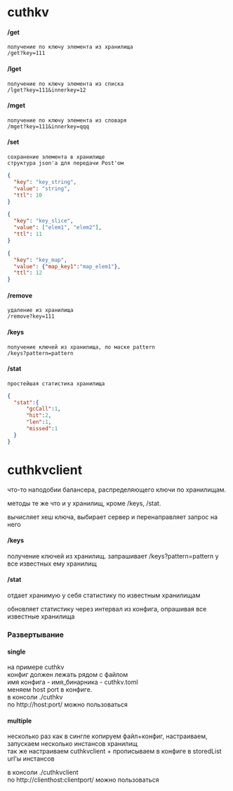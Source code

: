 # cuthkv

#### /get
    получение по ключу элемента из хранилища
    /get?key=111
    
#### /lget
    получение по ключу элемента из списка
    /lget?key=111&innerkey=12
    
#### /mget
    получение по ключу элемента из словаря
    /mget?key=111&innerkey=qqq
    
#### /set
    сохранение элемента в хранилище
    структура json'a для передачи Post'ом
```json
{     
  "key": "key_string",
  "value": "string",  
  "ttl": 10 
}
```
```json
{     
  "key": "key_slice",
  "value": ["elem1", "elem2"],  
  "ttl": 11 
}
```
```json
{     
  "key": "key_map",
  "value": {"map_key1":"map_elem1"},  
  "ttl": 12 
}
```
#### /remove
    удаление из хранилища
    /remove?key=111
    
#### /keys
    получение ключей из хранилища, по маске pattern
    /keys?pattern=pattern
#### /stat
    простейшая статистика хранилища
```json
{
  "stat":{
      "gcCall":1,
      "hit":2,
      "len":1,
      "missed":1
  }
}
```
# cuthkvclient
что-то наподобии балансера, распределяющего ключи по хранилищам.

методы те же что и у хранилищ, кроме /keys, /stat.

вычисляет хеш ключа, выбирает сервер и перенаправляет запрос на него

#### /keys
получение ключей из хранилищ. запрашивает /keys?pattern=pattern у все известных ему хранилищ

#### /stat
отдает хранимую у себя статистику по известным хранилищам

обновляет статистику через интервал из конфига, опрашивая все известные хранилища

### Развертывание
#### single
на примере cuthkv \
конфиг должен лежать рядом с файлом \
имя конфига - имя_бинарника - cuthkv.toml \
меняем host port в конфиге. \
в консоли ./cuthkv \
по http://host:port/ можно пользоваться
#### multiple
несколько раз как в сингле копируем файл+конфиг, настраиваем, запускаем несколько инстансов хранилищ \
так же настраиваем cuthkvclient + прописываем в конфиге в storedList url'ы инстансов

в консоли ./cuthkvclient \
по http://clienthost:clientport/ можно пользоваться
